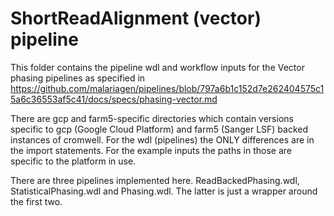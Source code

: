 # ShortReadAlignment (vector) pipeline

This folder contains the pipeline wdl and workflow inputs for the Vector phasing pipelines as specified in https://github.com/malariagen/pipelines/blob/797a6b1c152d7e262404575c15a6c36553af5c41/docs/specs/phasing-vector.md

There are gcp and farm5-specific directories which contain versions specific to gcp (Google Cloud Platform) and farm5 (Sanger LSF) backed instances of cromwell.  For the wdl (pipelines) the ONLY differences are in the import statements.  For the example inputs the paths in those are specific to the platform in use.

There are three pipelines implemented here.  ReadBackedPhasing.wdl, StatisticalPhasing.wdl and Phasing.wdl.  The latter is just a wrapper around the first two.
